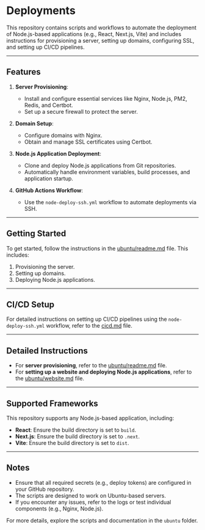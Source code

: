 # Deployments

This repository contains scripts and workflows to automate the deployment of Node.js-based applications (e.g., React, Next.js, Vite) and includes instructions for provisioning a server, setting up domains, configuring SSL, and setting up CI/CD pipelines.

---

## Features

1. **Server Provisioning**:
   - Install and configure essential services like Nginx, Node.js, PM2, Redis, and Certbot.
   - Set up a secure firewall to protect the server.

2. **Domain Setup**:
   - Configure domains with Nginx.
   - Obtain and manage SSL certificates using Certbot.

3. **Node.js Application Deployment**:
   - Clone and deploy Node.js applications from Git repositories.
   - Automatically handle environment variables, build processes, and application startup.

4. **GitHub Actions Workflow**:
   - Use the `node-deploy-ssh.yml` workflow to automate deployments via SSH.

---

## Getting Started

To get started, follow the instructions in the [ubuntu/readme.md](ubuntu/readme.md) file. This includes:
1. Provisioning the server.
2. Setting up domains.
3. Deploying Node.js applications.

---

## CI/CD Setup

For detailed instructions on setting up CI/CD pipelines using the `node-deploy-ssh.yml` workflow, refer to the [cicd.md](cicd.md) file.

---

## Detailed Instructions

- For **server provisioning**, refer to the [ubuntu/readme.md](ubuntu/readme.md) file.
- For **setting up a website and deploying Node.js applications**, refer to the [ubuntu/website.md](ubuntu/website.md) file.

---

## Supported Frameworks

This repository supports any Node.js-based application, including:
- **React**: Ensure the build directory is set to `build`.
- **Next.js**: Ensure the build directory is set to `.next`.
- **Vite**: Ensure the build directory is set to `dist`.

---

## Notes

- Ensure that all required secrets (e.g., deploy tokens) are configured in your GitHub repository.
- The scripts are designed to work on Ubuntu-based servers.
- If you encounter any issues, refer to the logs or test individual components (e.g., Nginx, Node.js).

For more details, explore the scripts and documentation in the `ubuntu` folder.
